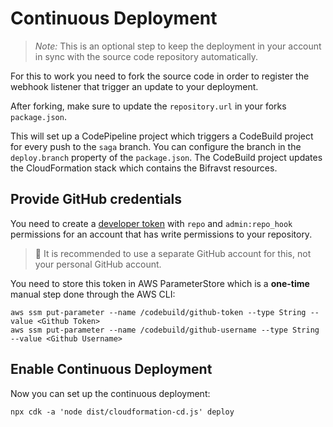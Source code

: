 # Continuous Deployment

> *Note:* This is an optional step to keep the deployment in your account in sync with the source code repository automatically.

For this to work you need to fork the source code in order to register the webhook listener that trigger an update to your deployment.

After forking, make sure to update the `repository.url` in your forks `package.json`.

This will set up a CodePipeline project which triggers a CodeBuild project for every push to the `saga` branch. You can configure the branch in the `deploy.branch` property of the `package.json`. The CodeBuild project updates the CloudFormation stack which contains the Bifravst resources. 

## Provide GitHub credentials

You need to create a [developer token](https://help.github.com/en/articles/creating-a-personal-access-token-for-the-command-line) with `repo` and `admin:repo_hook` permissions for an account that has write permissions to your repository. 

> 🚨 It is recommended to use a separate GitHub account for this, not your personal GitHub account.

You need to store this token in AWS ParameterStore which is a **one-time** manual step done through the AWS CLI: 

	aws ssm put-parameter --name /codebuild/github-token --type String --value <Github Token>
	aws ssm put-parameter --name /codebuild/github-username --type String --value <Github Username>

## Enable Continuous Deployment

Now you can set up the continuous deployment:

	npx cdk -a 'node dist/cloudformation-cd.js' deploy
